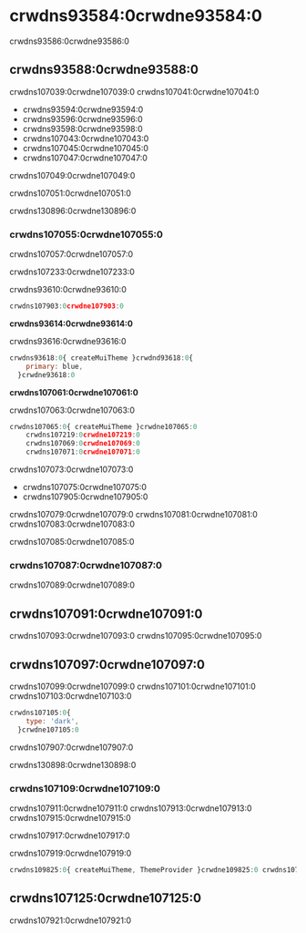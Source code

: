 # crwdns93584:0crwdne93584:0

<p class="description">crwdns93586:0crwdne93586:0</p>

## crwdns93588:0crwdne93588:0

crwdns107039:0crwdne107039:0 crwdns107041:0crwdne107041:0

- crwdns93594:0crwdne93594:0
- crwdns93596:0crwdne93596:0
- crwdns93598:0crwdne93598:0
- crwdns107043:0crwdne107043:0
- crwdns107045:0crwdne107045:0
- crwdns107047:0crwdne107047:0

crwdns107049:0crwdne107049:0

crwdns107051:0crwdne107051:0

crwdns130896:0crwdne130896:0

### crwdns107055:0crwdne107055:0

crwdns107057:0crwdne107057:0

crwdns107233:0crwdne107233:0

crwdns93610:0crwdne93610:0

```ts
crwdns107903:0crwdne107903:0
```

**crwdns93614:0crwdne93614:0**

crwdns93616:0crwdne93616:0

```js
crwdns93618:0{ createMuiTheme }crwdnd93618:0{
    primary: blue,
  }crwdne93618:0
```

**crwdns107061:0crwdne107061:0**

crwdns107063:0crwdne107063:0

```js
crwdns107065:0{ createMuiTheme }crwdne107065:0
    crwdns107219:0crwdne107219:0
    crwdns107069:0crwdne107069:0
    crwdns107071:0crwdne107071:0
```

crwdns107073:0crwdne107073:0

- crwdns107075:0crwdne107075:0
- crwdns107905:0crwdne107905:0

crwdns107079:0crwdne107079:0 crwdns107081:0crwdne107081:0 crwdns107083:0crwdne107083:0

crwdns107085:0crwdne107085:0

### crwdns107087:0crwdne107087:0

crwdns107089:0crwdne107089:0

## crwdns107091:0crwdne107091:0

crwdns107093:0crwdne107093:0 crwdns107095:0crwdne107095:0

## crwdns107097:0crwdne107097:0

crwdns107099:0crwdne107099:0 crwdns107101:0crwdne107101:0 crwdns107103:0crwdne107103:0

```js
crwdns107105:0{
    type: 'dark',
  }crwdne107105:0
```

crwdns107907:0crwdne107907:0

crwdns130898:0crwdne130898:0

### crwdns107109:0crwdne107109:0

crwdns107911:0crwdne107911:0 crwdns107913:0crwdne107913:0 crwdns107915:0crwdne107915:0

crwdns107917:0crwdne107917:0

crwdns107919:0crwdne107919:0

```jsx
crwdns109825:0{ createMuiTheme, ThemeProvider }crwdne109825:0 crwdns107123:0[prefersDarkMode]crwdnd107123:0{theme}crwdne107123:0
```

## crwdns107125:0crwdne107125:0

crwdns107921:0crwdne107921:0